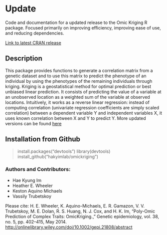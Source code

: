 Update
==================

Code and documentation for a updated release to the Omic Kriging R package. Focused primarily on improving efficiency, improving ease of use, and reducing dependencies.

[Link to latest CRAN release](https://cran.r-project.org/package=OmicKriging)

## Description

This package provides functions to generate a correlation matrix from a genetic dataset and to use this matrix to predict the phenotype of an individual by using the phenotypes of the remaining individuals through kriging. Kriging is a geostatistical method for optimal prediction or best unbiased linear prediction. It consists of predicting the value of a variable at an unobserved location as a weighted sum of the variable at observed locations. Intuitively, it works as a reverse linear regression: instead of computing correlation (univariate regression coefficients are simply scaled correlation) between a dependent variable Y and independent variables X, it uses known correlation between X and Y to predict Y.
More updated versions can be found [here](https://github.com/hakyimlab/OmicKriging)

## Installation from Github

> install.packages(“devtools”)
> library(devtools)
> install_github(“hakyimlab/omickriging”)


### Authors and Contributors: ###
  * Hae Kyung Im
  * Heather E. Wheeler
  * Keston Aquino Michaels
  * Vassily Trubetskoy

Please cite:
H. E. Wheeler, K. Aquino-Michaels, E. R. Gamazon, V. V. Trubetskoy, M. E. Dolan, R. S. Huang, N. J. Cox, and H. K. Im, “Poly-Omic Prediction of Complex Traits: OmicKriging.,” Genetic epidemiology, vol. 38, no. 5, pp. 402–415, May 2014.
http://onlinelibrary.wiley.com/doi/10.1002/gepi.21808/abstract
